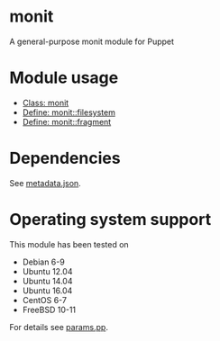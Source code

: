 # monit

A general-purpose monit module for Puppet

# Module usage

* [Class: monit](manifests/init.pp)
* [Define: monit::filesystem](manifests/filesystem.pp)
* [Define: monit::fragment](manifests/fragment.pp)

# Dependencies

See [metadata.json](metadata.json).

# Operating system support

This module has been tested on

* Debian 6-9
* Ubuntu 12.04
* Ubuntu 14.04
* Ubuntu 16.04
* CentOS 6-7
* FreeBSD 10-11

For details see [params.pp](manifests/params.pp).
